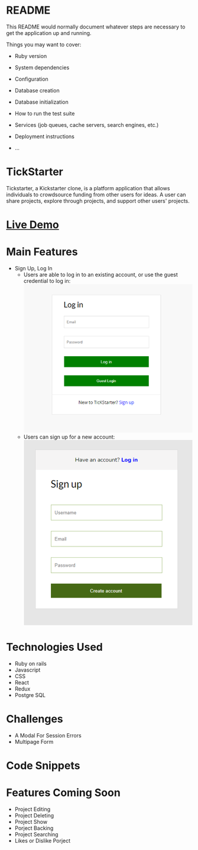 # README

This README would normally document whatever steps are necessary to get the
application up and running.

Things you may want to cover:

* Ruby version

* System dependencies

* Configuration

* Database creation

* Database initialization

* How to run the test suite

* Services (job queues, cache servers, search engines, etc.)

* Deployment instructions

* ...
# TickStarter
Tickstarter, a Kickstarter clone, is a platform application that allows individuals to crowdsource funding from other users for ideas. A user can share projects, explore through projects, and support other users' projects.

# [Live Demo](https://tickstarter.herokuapp.com)

# Main Features
  * Sign Up, Log In
    * Users are able to log in to an existing account, or use the guest credential to log in:
    ![alt text](https://github.com/kaizhu94/TickStarter/blob/main/app/assets/images/login.PNG "Log In")
    * Users can sign up for a new account:                             
    ![alt text](https://github.com/kaizhu94/TickStarter/blob/main/app/assets/images/signup.PNG "Sign Up")
# Technologies Used
  * Ruby on rails
  * Javascript
  * CSS
  * React
  * Redux
  * Postgre SQL
  
  
# Challenges
  * A Modal For Session Errors
  * Multipage Form
  
# Code Snippets

# Features Coming Soon
  * Project Editing
  * Project Deleting
  * Project Show
  * Porject Backing
  * Project Searching
  * Likes or Dislike Porject
